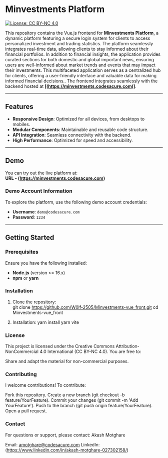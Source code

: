 # Minvestments Platform  

[![License: CC BY-NC 4.0](https://img.shields.io/badge/License-CC%20BY--NC%204.0-lightgrey.svg)](https://github.com/W0lf-2505/Minvestments-vue_front/blob/main/LICENSE)

This repository contains the Vue.js frontend for **Minvestments Platform**, a dynamic platform featuring a secure login system for clients to access personalized investment and trading statistics. The platform seamlessly integrates real-time data, allowing clients to stay informed about their financial portfolios. In addition to financial insights, the application provides curated sections for both domestic and global important news, ensuring users are well-informed about market trends and events that may impact their investments. This multifaceted application serves as a centralized hub for clients, offering a user-friendly interface and valuable data for making informed financial decisions.. The frontend integrates seamlessly with the backend hosted at **[(https://minvestments.codesacure.com)]**.  

---

## Features  
- **Responsive Design**: Optimized for all devices, from desktops to mobiles.  
- **Modular Components**: Maintainable and reusable code structure.  
- **API Integration**: Seamless connectivity with the backend.  
- **High Performance**: Optimized for speed and accessibility.  

---

## Demo  
You can try out the live platform at:  
**URL - (https://minvestments.codesacure.com)**

### Demo Account Information  
To explore the platform, use the following demo account credentials:  
- **Username**: `demo@codesacure.com`  
- **Password**: `1234`  

---

## Getting Started  

### Prerequisites  
Ensure you have the following installed:  
- **Node.js** (version >= 16.x)  
- **npm** or **yarn**  

### Installation  
1. Clone the repository:  
   git clone https://github.com/W0lf-2505/Minvestments-vue_front.git
   cd Minvestments-vue_front

2. Installation:
   yarn install
   yarn vite

### License

This project is licensed under the Creative Commons Attribution-NonCommercial 4.0 International (CC BY-NC 4.0).
You are free to:

Share and adapt the material for non-commercial purposes.

### Contributing
I welcome contributions! To contribute:

Fork this repository.
Create a new branch (git checkout -b feature/YourFeature).
Commit your changes (git commit -m 'Add YourFeature').
Push to the branch (git push origin feature/YourFeature).
Open a pull request.


### Contact
For questions or support, please contact:
Akash Motghare

Email: amotghare@codesacure.com
LinkedIn: (https://www.linkedin.com/in/akash-motghare-027302158/)
